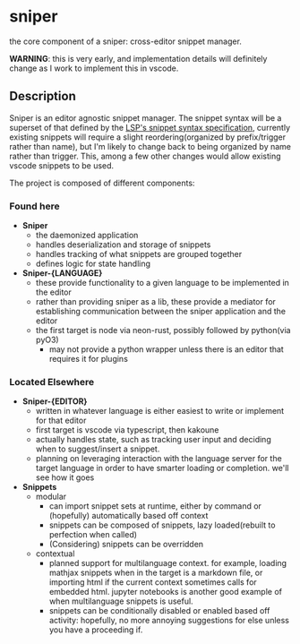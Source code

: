 # sniper

the core component of a sniper: cross-editor snippet manager.

**WARNING**: this is very early, and implementation details will definitely change as I work to implement this in vscode. 

## Description 


Sniper is an editor agnostic snippet manager. The snippet syntax will be a superset of that defined by the [LSP's snippet syntax specification](https://github.com/microsoft/language-server-protocol/blob/master/snippetSyntax.md), currently existing snippets will require a slight reordering(organized by prefix/trigger rather than name), but I'm likely to change back to being organized by name rather than trigger. This, among a few other changes would allow existing vscode snippets to be used.

The project is composed of different components:

### Found here

- **Sniper**
  - the daemonized application
  - handles deserialization and storage of snippets
  - handles tracking of what snippets are grouped together
  - defines logic for state handling
- **Sniper-{LANGUAGE}**
  - these provide functionality to a given language to be implemented in the editor
  - rather than providing sniper as a lib, these provide a mediator for establishing communication between the sniper application and the editor
  - the first target is node via neon-rust, possibly followed by python(via pyO3)
    - may not provide a python wrapper unless there is an editor that requires it for plugins

### Located Elsewhere

- **Sniper-{EDITOR}**
  - written in whatever language is either easiest to write or implement for that editor
  - first target is vscode via typescript, then kakoune
  - actually handles state, such as tracking user input and deciding when to suggest/insert a snippet.
  - planning on leveraging interaction with the language server for the target language in order to have smarter loading or completion. we'll see how it goes
- **Snippets**
  - modular
    - can import snippet sets at runtime, either by command or (hopefully) automatically based off context
    - snippets can be composed of snippets, lazy loaded(rebuilt to perfection when called)
    - (Considering) snippets can be overridden 
  - contextual
    - planned support for multilanguage context. for example, loading mathjax snippets when in the target is a markdown file, or importing html if the current context sometimes calls for embedded html. jupyter notebooks is another good example of when multilanguage snippets is useful. 
    - snippets can be conditionally disabled or enabled based off activity: hopefully, no more annoying suggestions for else unless you have a proceeding if.
  
